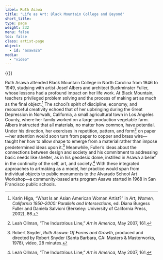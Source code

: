 ```yaml
---
label: Ruth Asawa
title: "Life as Art: Black Mountain College and Beyond"
short_title:
type: page
weight: 232
menu: false
toc: false
class: artist-page
object:
  - id: "asawa2a"
media:
  - "video"
---
```

{{<q-figure id="asawa2a" >}}

Ruth Asawa attended Black Mountain College in North Carolina from 1946 to 1949, studying with artist Josef Albers and architect Buckminster Fuller, whose lessons had a profound impact on her life work. At Black Mountain, teachers privileged problem solving and the process of making art as much as the final object.[^1] The school’s spirit of discipline, economy, and resourceful creativity echoed that of her upbringing during the Great Depression in Norwalk, California, a small agricultural town in Los Angeles County, where her family worked on a large-production vegetable farm. Albers instructed that all materials, no matter how common, have potential. Under his direction, her exercises in repetition, pattern, and form[^2] on paper—her attention would soon turn from paper to copper and brass wire—taught her how to allow shape to emerge from a material rather than impose predetermined ideas upon it.[^3] Meanwhile, Fuller’s ideas about the connections between design and society and his commitment to addressing basic needs like shelter, as in his geodesic dome, instilled in Asawa a belief in the continuity of the self, art, and society.[^4] With these integrated approaches to artmaking as a model, her practice would span from individual objects to public monuments to the Alvarado School Art Workshop—a community-based arts program Asawa started in 1968 in San Francisco public schools.

[^1]: Karin Higa, “What Is an Asian American Woman Artist?” in *Art, Women, California 1950–2000: Parallels and Intersections*, ed. Diana Burgess Fuller and Daniela Salvioni (Berkeley: University of California Press, 2002), 86.

[^2]: Leah Ollman, “The Industrious Line,” *Art in America*, May 2007, 161.

[^3]: Robert Snyder, *Ruth Asawa: Of Forms and Growth*, produced and directed by Robert Snyder (Santa Barbara, CA: Masters & Masterworks, 1978), video, 28 minutes.

[^4]: Leah Ollman, “The Industrious Line,” *Art in America*, May 2007, 161.
